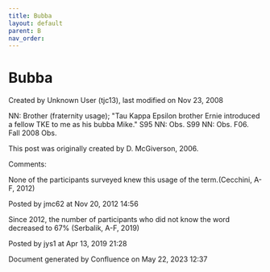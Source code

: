 ```yaml
---
title: Bubba
layout: default
parent: B
nav_order:
---
```


# Bubba

Created by  Unknown User (tjc13), last modified on Nov 23, 2008

NN: Brother (fraternity usage); &quot;Tau Kappa Epsilon brother Ernie introduced a fellow TKE to me as his bubba Mike.&quot; S95 NN: Obs. S99 NN: Obs. F06.  Fall 2008 Obs.

This post was originally created by D. McGiverson, 2006.

Comments:

None of the participants surveyed knew this usage of the term.(Cecchini, A-F, 2012)

Posted by jmc62 at Nov 20, 2012 14:56

Since 2012, the number of participants who did not know the word decreased to 67% (Serbalik, A-F, 2019)

Posted by jys1 at Apr 13, 2019 21:28

Document generated by Confluence on May 22, 2023 12:37


